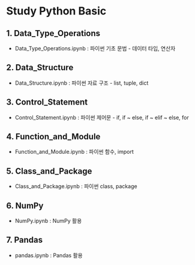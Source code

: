 # Study Python Basic
## 1. Data_Type_Operations
- Data_Type_Operations.ipynb : 파이썬 기초 문법 - 데이터 타입, 연산자

## 2. Data_Structure
- Data_Structure.ipynb : 파이썬 자료 구조 - list, tuple, dict

## 3. Control_Statement
- Control_Statement.ipynb : 파이썬 제어문 - if, if ~ else, if ~ elif ~ else, for 

## 4. Function_and_Module
- Function_and_Module.ipynb : 파이썬 함수, import

## 5. Class_and_Package
- Class_and_Package.ipynb : 파이썬 class, package

## 6. NumPy
- NumPy.ipynb : NumPy 활용

## 7. Pandas
- pandas.ipynb : Pandas 활용
